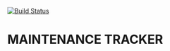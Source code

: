 [![Build Status](https://travis-ci.org/cwizard2011/maintenance-tracker-react.svg?branch=develop)](https://travis-ci.org/cwizard2011/maintenance-tracker-react)
# MAINTENANCE TRACKER
